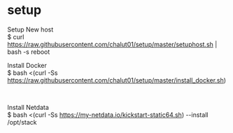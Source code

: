 # setup
Setup New host <br>
$ curl https://raw.githubusercontent.com/chalut01/setup/master/setuphost.sh | bash -s <hostname> <ip> <gateway>
reboot


Install Docker <br>
$ bash <(curl -Ss https://raw.githubusercontent.com/chalut01/setup/master/install_docker.sh)

<br>

Install Netdata <br>
$ bash <(curl -Ss https://my-netdata.io/kickstart-static64.sh) --install /opt/stack
